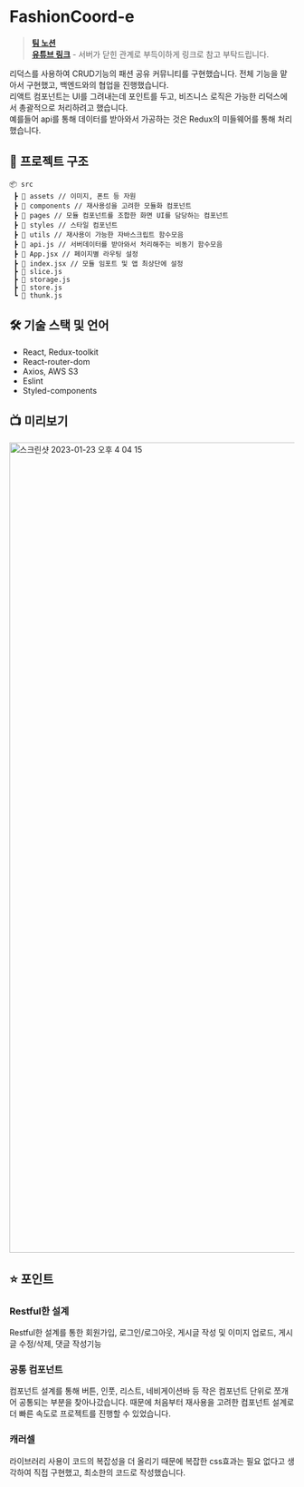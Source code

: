 # FashionCoord-e
> [**팀 노션**](https://aged-zoo-eb6.notion.site/FashionCoord-e-c4df388705c6402380013d0f7b7f8049) <br>
> [**유튜브 링크**](https://youtu.be/lj1aNO16jEk) - 서버가 닫힌 관계로 부득이하게 링크로 참고 부탁드립니다.

리덕스를 사용하여 CRUD기능의 패션 공유 커뮤니티를 구현했습니다. 전체 기능을 맡아서 구현했고, 백엔드와의 협업을 진행했습니다. <br>
리액트 컴포넌트는 UI를 그려내는데 포인트를 두고, 비즈니스 로직은 가능한 리덕스에서 총괄적으로 처리하려고 했습니다. <br>
예를들어 api를 통해 데이터를 받아와서 가공하는 것은 Redux의 미들웨어를 통해 처리했습니다. <br>

## 💾 프로젝트 구조
```
📦 src
 ┣ 📂 assets // 이미지, 폰트 등 자원
 ┣ 📂 components // 재사용성을 고려한 모듈화 컴포넌트
 ┣ 📂 pages // 모듈 컴포넌트를 조합한 화면 UI를 담당하는 컴포넌트
 ┣ 📂 styles // 스타일 컴포넌트
 ┣ 📂 utils // 재사용이 가능한 자바스크립트 함수모음
 ┣ 📜 api.js // 서버데이터를 받아와서 처리해주는 비동기 함수모음
 ┣ 📜 App.jsx // 페이지별 라우팅 설정
 ┣ 📜 index.jsx // 모듈 임포트 및 앱 최상단에 설정
 ┣ 📜 slice.js
 ┣ 📜 storage.js
 ┣ 📜 store.js
 ┗ 📜 thunk.js
```

## 🛠 기술 스택 및 언어
* React, Redux-toolkit
* React-router-dom
* Axios, AWS S3
* Eslint
* Styled-components

## 📺 미리보기
<img width="1429" alt="스크린샷 2023-01-23 오후 4 04 15" src="https://user-images.githubusercontent.com/89244209/213982838-b449b4c4-050c-45f8-9ecd-d4a0d36887da.png">

## ⭐️ 포인트
### Restful한 설계
Restful한 설계를 통한 회원가입, 로그인/로그아웃, 게시글 작성 및 이미지 업로드, 게시글 수정/삭제, 댓글 작성기능
### 공통 컴포넌트
컴포넌트 설계를 통해 버튼, 인풋, 리스트, 네비게이션바 등 작은 컴포넌트 단위로 쪼개어 공통되는 부분을 찾아나갔습니다. 때문에 처음부터 재사용을 고려한 컴포넌트 설계로 더 빠른 속도로 프로젝트를 진행할 수 있었습니다.
### 캐러셀
라이브러리 사용이 코드의 복잡성을 더 올리기 때문에 복잡한 css효과는 필요 없다고 생각하여 직접 구현했고, 최소한의 코드로 작성했습니다.

